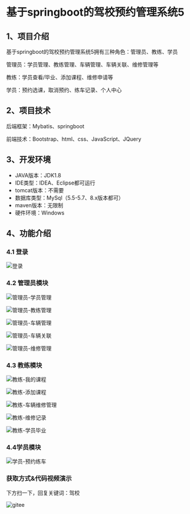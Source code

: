
# 基于springboot的驾校预约管理系统5

## 1、项目介绍

基于springboot的驾校预约管理系统5拥有三种角色：管理员、教练、学员

管理员：学员管理、教练管理、车辆管理、车辆关联、维修管理等

教练：学员查看/毕业、添加课程、维修申请等

学员：预约选课，取消预约、练车记录、个人中心


## 2、项目技术

后端框架：Mybatis、springboot

前端技术：Bootstrap、html、css、JavaScript、JQuery

## 3、开发环境

- JAVA版本：JDK1.8
- IDE类型：IDEA、Eclipse都可运行
- tomcat版本：不需要
- 数据库类型：MySql（5.5-5.7、8.x版本都可） 
- maven版本：无限制
- 硬件环境：Windows


## 4、功能介绍

### 4.1 登录

![登录](https://img-blog.csdnimg.cn/img_convert/fc8c7d9b878ac1c498d9529516ebcb16.jpeg)

### 4.2 管理员模块

![管理员-学员管理](https://img-blog.csdnimg.cn/img_convert/83707ecd4274d702f771bad663580a3b.jpeg)

![管理员-教练管理](https://img-blog.csdnimg.cn/img_convert/3c8d3baaf69f74395a458f0a5090ae6b.jpeg)

![管理员-车辆管理](https://img-blog.csdnimg.cn/img_convert/464c0e410d8525c1a422c177bf26ae28.jpeg)

![管理员-车辆关联](https://img-blog.csdnimg.cn/img_convert/9be2663deb797cba8c92710a8330725a.jpeg)

![管理员-维修管理](https://img-blog.csdnimg.cn/img_convert/04cdd709808ee6496d65b33c9bf282c3.jpeg)

### 4.3 教练模块

![教练-我的课程](https://img-blog.csdnimg.cn/img_convert/6cc22d588cb44dd7b21b1f319d9b07ab.jpeg)

![教练-添加课程](https://img-blog.csdnimg.cn/img_convert/868a667a3110f13778e821c2576d06c0.jpeg)

![教练-车辆维修管理](https://img-blog.csdnimg.cn/img_convert/c89dbae92384f645033d4a9171ef4713.jpeg)

![教练-维修记录](https://img-blog.csdnimg.cn/img_convert/2abba0c9303adefba576d519a3f71bf9.jpeg)

![教练-学员毕业](https://img-blog.csdnimg.cn/img_convert/894b2ee15c61d04e75cedb698b926508.jpeg)

### 4.4学员模块

![学员-预约练车](https://img-blog.csdnimg.cn/img_convert/656a848a424c172c7717422aba2d998f.jpeg)


### 获取方式&代码视频演示

下方扫一下，回复关键词：驾校

![gitee](https://img-blog.csdnimg.cn/img_convert/d29b8eb0d0dddfc5e93854a4bba065ce.png)



